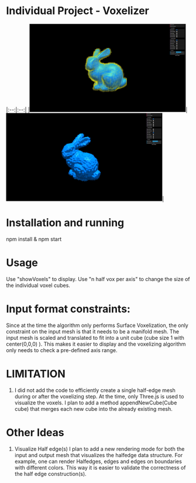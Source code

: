 # Individual Project - Voxelizer

|:--:|:--:|
|<img src="./talks/screenshot_final_1.jpg" height="240"/>|<img src="./talks/screenshot_final_2.jpg" height="240"/>|


# Installation and running
npm install & npm start

# Usage
Use "showVoxels" to display. Use "n half vox per axis" to change the size of the individual voxel cubes.

# Input format constraints:
Since at the time the algorithm only performs Surface Voxelization, the only constraint on the input mesh
is that it needs to be a manifold mesh. The input mesh is scaled and translated to fit into a unit cube (cube size 1 with center(0,0,0) ).
This makes it easier to display and the voxelizing algorithm only needs to check a pre-defined axis range.

# LIMITATION
1) I did not add the code to efficiently create a single half-edge mesh during or after the voxelizing step. At the time, only Three.js is used
to visualize the voxels. 
I plan to add a method appendNewCube(Cube cube) that merges each new cube into the already existing mesh.

# Other Ideas
1) Visualize Half edge(s)
I plan to add a new rendering mode for both the input and output mesh that visualizes the halfedge data structure. For example, one can render
Halfedges, edges and edges on boundaries with different colors. This way it is easier to validate the correctness of the half edge construction(s).


